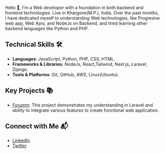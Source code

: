 Hello 👋, I'm a Web developer with a foundation in both backend and frontend technologies. Live in Khargone(M.P.), India. 
Over the past months, I have dedicated myself to understanding Web technologies, like Progresive web app, Web Apis, and NodeJs on Backend, and tried learning other backend languages like Python and PHP.


## Technical Skills 🛠️
- **Languages**: JavaScript, Python, PHP, CSS, HTML.
- **Frameworks & Libraries**: NodeJs, React,Tailwind, Next.js, Laravel, Django.
- **Tools & Platforms**: Git, GitHub, AWS, Linux(Ubuntu).

## Key Projects 📚
- [Forumm](https://github.com/GajendrasinghDawar/Forumm): This project demonstrates my understanding in Laravel and  ability to integrate various features to create functional web application.

## Connect with Me 📬
- [LinkedIn](https://www.linkedin.com/in/gajendrasinghdawar)
- [Twitter](https://twitter.com/Gajendrsinghdwr)




